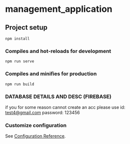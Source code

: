 # management_application

## Project setup
```
npm install
```

### Compiles and hot-reloads for development
```
npm run serve
```

### Compiles and minifies for production
```
npm run build
```


### DATABASE DETAILS AND DESC (FIREBASE)
if you for some reason cannot create an acc please use
id: test4@gmail.com
password: 123456


### Customize configuration
See [Configuration Reference](https://cli.vuejs.org/config/).
